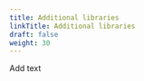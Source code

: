 ```yaml
---
title: Additional libraries
linkTitle: Additional libraries
draft: false
weight: 30
---
```


Add text